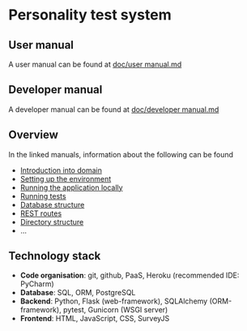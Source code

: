 # Personality test system

## User manual

A user manual can be found at [doc/user manual.md](doc/user%20manual.md)

## Developer manual

A developer manual can be found at [doc/developer manual.md](doc/developer%20manual.md)

## Overview

In the linked manuals, information about the following can be found
- [Introduction into domain](doc/user%20manual.md#introduction)
- [Setting up the environment](doc/developer%20manual.md#setting-up-environment)
- [Running the application locally](doc/developer%20manual.md#run-application-locally)
- [Running tests](doc/developer%20manual.md#run-tests)
- [Database structure](doc/developer%20manual.md#database-er-model)
- [REST routes](doc/developer%20manual.md#routes)
- [Directory structure](doc/developer%20manual.md#directory-structure-of-project)
- ...

## Technology stack
- **Code organisation**: git, github, PaaS, Heroku (recommended IDE: PyCharm)
- **Database**: SQL, ORM, PostgreSQL
- **Backend**: Python, Flask (web-framework), SQLAlchemy (ORM-framework), pytest, Gunicorn (WSGI server)
- **Frontend**: HTML, JavaScript, CSS, SurveyJS
